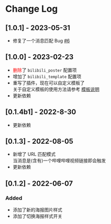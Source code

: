 # Change Log

## [1.0.1] - 2023-05-31

- 修复了一个消息匹配 Bug [#6](/issues/6)

## [1.0.0] - 2023-02-23

- <font color='red'>删除</font>了 `bilibili_poster` 配置项
- 增加了 `bilibili_template` 配置项
- 重写了插件，现在可以自定义模板了  
  关于自定义模板的使用方法请参考 [模板说明](/docs/template.markdown)
- 更新依赖

## [0.1.4b1] - 2022-8-30

- 更新依赖

## [0.1.3] - 2022-08-05

- 新增了 URL 匹配模式  
   当消息是(含有)一个哔哩哔哩视频链接即会触发
- 更新依赖

## [0.1.2] - 2022-06-07

### Added

- 添加了新的海报图片样式
- 添加了切换海报样式开关
